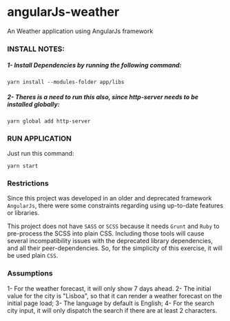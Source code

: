 # angularJs-weather

An Weather application using AngularJs framework

### INSTALL NOTES:

##### 1- Install Dependencies by running the following command:

`yarn install --modules-folder app/libs`

##### 2- Theres is a need to run this also, since http-server needs to be installed globally:

`yarn global add http-server`

### RUN APPLICATION

Just run this command:

`yarn start`

### Restrictions

Since this project was developed in an older and deprecated framework `AngularJs`, there were some constraints regarding using up-to-date features or libraries.

This project does not have `SASS` or `SCSS` because it needs `Grunt` and `Ruby` to pre-process the SCSS into plain CSS.
Including those tools will cause several incompatibility issues with the deprecated library dependencies, and all their peer-dependencies.
So, for the simplicity of this exercise, it will be used plain `CSS`.

### Assumptions

1- For the weather forecast, it will only show 7 days ahead.
2- The initial value for the city is "Lisboa", so that it can render a weather forecast on the initial page load;
3- The language by default is English;
4- For the search city input, it will only dispatch the search if there are at least 2 characters.
